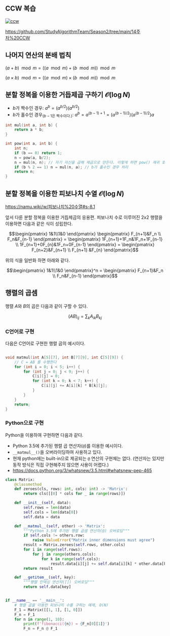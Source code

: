 ## CCW 복습

[![ccw](https://github.com/StudyAlgorithmTeam/Season2/assets/19310326/8f10f750-3480-456d-9c0e-83c0fe6eecf3)](https://ohgym.tistory.com/11)

<https://github.com/StudyAlgorithmTeam/Season2/tree/main/14주차%20CCW>

## 나머지 연산의 분배 법칙

$(a + b) \mod m = ((a \mod m) + (b \mod m)) \mod m$

$(a \times b) \mod m = ((a \mod m) \times (b \mod m)) \mod m$


## 분할 정복을 이용한 거듭제곱 구하기 $\mathcal{O}(\log N)$

* $b$가 짝수인 경우: $a^b = (a^{b/2})(a^{b/2})$
* $b$가 홀수인 경우<sub>($b-1$은 짝수이다.)</sub>: $a^b = a^{(b-1)+1} = (a^{(b-1)/2})(a^{(b-1)/2})a$

```c
int mul(int a, int b) {
    return a * b;
}

int pow(int a, int b) {
    int n;
    if (b == 0) return 1;
    n = pow(a, b/2);
    n = mul(n, n); // 자기 자신을 곱해 제곱으로 만든다. 이렇게 하면 pow() 재귀 호출은 1회만 해도 된다.
    if (b % 2 == 1) n = mul(n, a); // b가 홀수인 경우 처리
    return n;
}
```

## 분할 정복을 이용한 피보나치 수열 $\mathcal{O}(\log N)$

<https://namu.wiki/w/피보나치%20수열#s-8.1>

앞서 다룬 분할 정복을 이용한 거듭제곱의 응용편.
피보나치 수로 이루어진 2x2 행렬을 이용하면 다음과 같은 식이 성립한다.

```math
\begin{pmatrix} 1&1\\1&0 \end{pmatrix} \begin{pmatrix} F_{n+1}&F_n \\ F_n&F_{n-1} \end{pmatrix} = \begin{pmatrix} 1F_{n+1}+1F_n&1F_n+1F_{n-1} \\ 1F_{n+1}+0F_{n}&1F_n+0F_{n-1} \end{pmatrix} = \begin{pmatrix} F_{n+2}&F_{n+1} \\ F_{n+1} &F_{n} \end{pmatrix}
```

위의 식을 일반화 하면 아래와 같다.

```math
\begin{pmatrix} 1&1\\1&0 \end{pmatrix}^n = \begin{pmatrix} F_{n+1}&F_n \\ F_n&F_{n-1} \end{pmatrix}
```

## 행렬의 곱셈

행렬 $A$와 $B$의 곱은 다음과 같이 구할 수 있다.

```math
(AB)_{ij}=\sum_{k} A_{ik}B_{kj}
```

### C언어로 구현

다음은 C언어로 구현한 행렬 곱의 예시이다.

```c

void matmul(int A[5][7], int B[7][9], int C[5][9]) {
    // C = AB 를 수행한다
    for (int i = 0; i < 5; i++) {
        for (int j = 0; j < 9; j++) {
            C[i][j] = 0;
            for (int k = 0; k < 7; k++) {
                C[i][j] += A[i][k] * B[k][j];
            }
        }
    }
    return;
}
```

### Python으로 구현

Python을 이용하여 구현하면 다음과 같다.

* Python 3.5에 추가된 행렬 곱 연산자(`@`)를 이용한 예시이다.
* `__matmul__()`을 오버라이딩하여 사용하고 있다.
* 현재 python에는 built-in으로 제공되는 `@` 연산의 구현체는 없다. (연산자는 있지만 동작 방식은 직접 구현해주지 않으면 사용이 어렵다.)
* https://docs.python.org/3/whatsnew/3.5.html#whatsnew-pep-465

```python
class Matrix:
    @classmethod
    def zeroes(cls, rows: int, cols: int) -> 'Matrix':
        return cls([[0] * cols for _ in range(rows)])

    def __init__(self, data):
        self.rows = len(data)
        self.cols = len(data[0])
        self.data = data

    def __matmul__(self, other) -> 'Matrix':
        """Python 3.5에 추가된 행렬 곱셈 연산자(@) 오버로딩"""
        if self.cols != others.row:
            raise ValueError("Matrix inner dimensions must agree")
        result = Matrix.zeroes(self.rows, other.cols)
        for i in range(self.rows):
            for j in range(others.cols):
                for k in range(self.cols):
                    result.data[i][j] += self.data[i][k] * other.data[k][j]
        return result

    def __getitem__(self, key):
        """행렬 인덱싱 연산자([]) 오버로딩"""
        return self.data[key]


if __name__ == '__main__':
    # 행렬 곱을 이용한 피보나치 수를 구하는 예제, O(N)
    F_1 = Matrix([[1, 1], [1, 0]])
    F_n = F_1
    for n in range(1, 10):
        print(f'fibonacci({n}) = {F_n[0][1]}')
        F_n = F_n @ F_1
```